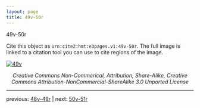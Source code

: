 ```yaml
---
layout: page
title: 49v-50r
---
```


49v-50r

Cite this object as `urn:cite2:hmt:e3pages.v1:49v-50r`. The full image is linked to a citation tool you can use to cite regions of the image.

[![49v](http://www.homermultitext.org/iipsrv?IIIF=/project/homer/pyramidal/deepzoom/hmt/e3bifolio/v1/E3_49v_50r.tif/full/800,/0/default.jpg)](http://www.homermultitext.org/ict2/?urn=urn:cite2:hmt:e3bifolio.v1:E3_49v_50r) 

<p style="text-align: center; font-style: italic;">Creative Commons Non-Commerical, Attribution, Share-Alike, Creative Commons Attribution-NonCommercial-ShareAlike 3.0 Unported License</p>

---

previous: [48v-49r](../48v-49r/) | next: [50v-51r](../50v-51r/)